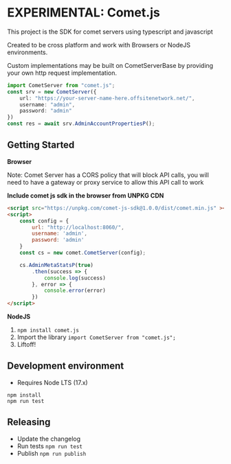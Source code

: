 # EXPERIMENTAL: Comet.js 

This project is the SDK for comet servers using typescript and javascript

Created to be cross platform and work with Browsers or NodeJS environments.

Custom implementations may be built on CometServerBase by providing your own http request implementation.

```ts
import CometServer from "comet.js";
const srv = new CometServer({
    url: "https://your-server-name-here.offsitenetwork.net/",
    username: "admin",
    password: "admin"
})
const res = await srv.AdminAccountPropertiesP();
```

## Getting Started

**Browser**

Note: Comet Server has a CORS policy that will block  API calls, you will need to have a gateway or proxy service to allow this API call to work

**Include comet js sdk in the browser from UNPKG CDN**

```html
<script src="https://unpkg.com/comet-js-sdk@1.0.0/dist/comet.min.js" ></script>
<script>
    const config = {
        url: "http://localhost:8060/",
        username: 'admin',
        password: 'admin'
    }
    const cs = new comet.CometServer(config);

    cs.AdminMetaStatsP(true)
        .then(success => {
            console.log(success)
        }, error => {
            console.error(error)
        })
</script>
```


**NodeJS**

1. `npm install comet.js`
2. Import the library `import CometServer from "comet.js";`
3. Liftoff!

## Development environment

- Requires Node LTS (17.x)


```shell
npm install 
npm run test
```

## Releasing

- Update the changelog
- Run tests `npm run test`
- Publish `npm run publish`
